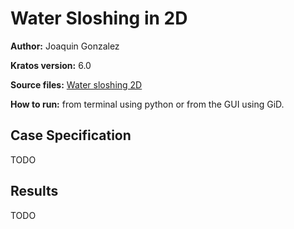 # Water Sloshing in 2D

**Author:** Joaquin Gonzalez

**Kratos version:** 6.0

**Source files:** [Water sloshing 2D](https://github.com/KratosMultiphysics/Examples/tree/master/pfem_fluid_dynamics/use_cases/Water_sloshing_2D/source)

**How to run:** from terminal using python or from the GUI using GiD.

## Case Specification

TODO


## Results

TODO